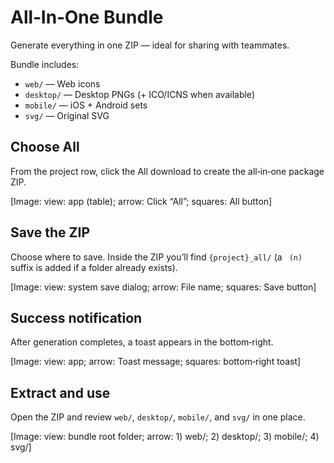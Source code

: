 # All‑In‑One Bundle

Generate everything in one ZIP — ideal for sharing with teammates.

Bundle includes:
- `web/` — Web icons
- `desktop/` — Desktop PNGs (+ ICO/ICNS when available)
- `mobile/` — iOS + Android sets
- `svg/` — Original SVG

## Choose All
From the project row, click the All download to create the all‑in‑one package ZIP.

[Image: view: app (table); arrow: Click “All”; squares: All button]

## Save the ZIP
Choose where to save. Inside the ZIP you’ll find `{project}_all/` (a ` (n)` suffix is added if a folder already exists).

[Image: view: system save dialog; arrow: File name; squares: Save button]

## Success notification
After generation completes, a toast appears in the bottom‑right.

[Image: view: app; arrow: Toast message; squares: bottom‑right toast]

## Extract and use
Open the ZIP and review `web/`, `desktop/`, `mobile/`, and `svg/` in one place.

[Image: view: bundle root folder; arrow: 1) web/; 2) desktop/; 3) mobile/; 4) svg/]
